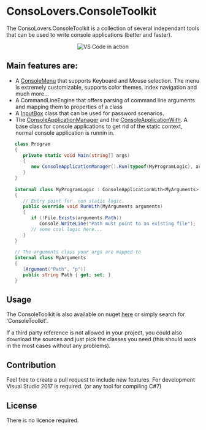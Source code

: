 # ConsoLovers.ConsoleToolkit
The ConsoLovers.ConsoleToolkit is a collection of several independant tools that can be used to write console applications (better and faster).
<p align="center">
  <img alt="VS Code in action" src="https://github.com/bramerdaniel/ConsoLovers/blob/master/src/Documentation/ConsoleMenuExplorer.png">
</p>

## Main features are:
* A [ConsoleMenu](https://github.com/bramerdaniel/ConsoLovers/blob/master/src/ConsoLovers.ConsoleToolkit/Menu/ConsoleMenu.cs) that supports Keyboard and Mouse selection.
  The menu is extremely customizable, supports color themes, index navigation and much more...
* A CommandLineEngine that offers parsing of command line arguments and mapping them to properties of a class 
* A [InputBox](https://github.com/bramerdaniel/ConsoLovers/tree/master/src/Documentation/InputBox) class that can be used for password scenarios.
* The [ConsoleApplicationManager](https://github.com/bramerdaniel/ConsoLovers/blob/master/src/ConsoLovers.ConsoleToolkit/ConsoleApplicationManager.cs) and the [ConsoleApplicationWith](https://github.com/bramerdaniel/ConsoLovers/blob/master/src/ConsoLovers.ConsoleToolkit/ConsoleApplicationWith.cs). A base class for console applications to get rid of the static context, normal console application is runnin in.

```csharp
   class Program
   {
      private static void Main(string[] args)
      {
         new ConsoleApplicationManager().Run(typeof(MyProgramLogic), args);
      }
   }
   
   internal class MyProgramLogic : ConsoleApplicationWith<MyArguments>
   {
      // Entry point for  non static logic.
      public override void RunWith(MyArguments arguments)
      {
         if (!File.Exists(arguments.Path))
            Console.WriteLine("Path must point to an existing file");
         // some cool logic here...
      }
   }
   
   // The arguments class your args are mapped to
   internal class MyArguments
   {
      [Argument("Path", "p")]
      public string Path { get; set; }
   }
```

## Usage
The ConsoleToolkit is also available on nuget [here](https://www.nuget.org/packages/ConsoLovers.ConsoleToolkit)
or simply search for 'ConsoleToolkit'.

If a third party reference is not allowed in your project, you could also download the sources 
and just pick the classes you need (this should work in the most cases without any problems). 

## Contribution
Feel free to create a pull request to include new features. 
For development Visual Studio 2017 is required. (or any tool for compiling C#7)

## License
There is no licence required.
